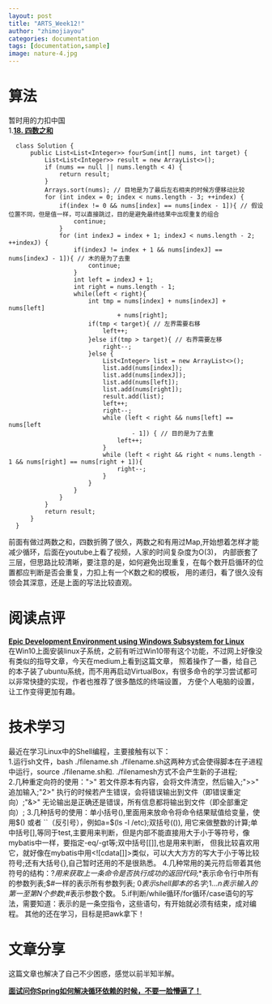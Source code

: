 ```yaml
---
layout: post
title: "ARTS_Week12!"
author: "zhimojiayou"
categories: documentation
tags: [documentation,sample]
image: nature-4.jpg
---
```

# 算法
   暂时用的力扣中国<br>
   1.**[18. 四数之和](https://leetcode-cn.com/problems/4sum/submissions/)**<br>
  ```
    class Solution {
        public List<List<Integer>> fourSum(int[] nums, int target) {
            List<List<Integer>> result = new ArrayList<>();
            if (nums == null || nums.length < 4) {
                return result;
            }
            Arrays.sort(nums); // 目地是为了最后左右相夹的时候方便移动比较
            for (int index = 0; index < nums.length - 3; ++index) {
                if(index != 0 && nums[index] == nums[index - 1]){ // 假设位置不同，但是值一样，可以直接跳过，目的是避免最终结果中出现重复的组合
                    continue;
                }
                for (int indexJ = index + 1; indexJ < nums.length - 2; ++indexJ) {
                    if(indexJ != index + 1 && nums[indexJ] == nums[indexJ - 1]){ // 木的是为了去重
                        continue;
                    }
                    int left = indexJ + 1;
                    int right = nums.length - 1;
                    while(left < right){
                        int tmp = nums[index] + nums[indexJ] + nums[left]
                                + nums[right];
                        if(tmp < target){ // 左界需要右移
                            left++;
                        }else if(tmp > target){ // 右界需要左移
                            right--;
                        }else {
                            List<Integer> list = new ArrayList<>();
                            list.add(nums[index]);
                            list.add(nums[indexJ]);
                            list.add(nums[left]);
                            list.add(nums[right]);
                            result.add(list);
                            left++;
                            right--;
                            while (left < right && nums[left] == nums[left
                                    - 1]) { // 目的是为了去重
                                left++;
                            }
                            while (left < right && right < nums.length - 1 && nums[right] == nums[right + 1]){
                                right--;
                            }
                        }
                    }
                }
            }
            return result;
        }
    }
  ```
   前面有做过两数之和，四数折腾了很久，两数之和有用过Map,开始想着怎样才能减少循环，后面在youtube上看了视频，人家的时间复杂度为O(3)，
   内部嵌套了三层，但思路比较清晰，要注意的是，如何避免出现重复，在每个数开启循环的位置都应判断是否会重复，力扣上有一个K数之和的模板，
   用的递归，看了很久没有领会其深意，还是上面的写法比较直观。<br>
    
# 阅读点评
**[Epic Development Environment using Windows Subsystem for Linux](https://medium.com/@johnbwoodruff/epic-dev-environment-with-wsl-dc81e234ae61)**<br>
在Win10上面安装linux子系统，之前有听过Win10带有这个功能，不过网上好像没有类似的指导文章，今天在medium上看到这篇文章，
照着操作了一番，给自己的本子装了ubuntu系统，而不用再启动VirtualBox，有很多命令的学习尝试都可以非常快捷的实现，作者也推荐了很多酷炫的终端设置，
方便个人电脑的设置，让工作变得更加有趣。<br>

# 技术学习
最近在学习Linux中的Shell编程，主要接触有以下：<br>
1.运行sh文件，bash ./filename.sh  ./filename.sh这两种方式会使得脚本在子进程中运行，source ./filename.sh和. ./filenamesh方式不会产生新的子进程;<br>
2.几种重定向符的使用：">" 若文件原本有内容，会将文件清空，然后输入;">>" 追加输入;"2>" 执行的时候若产生错误，会将错误输出到文件（即错误重定向）;"&>" 无论输出是正确还是错误，所有信息都将输出到文件（即全部重定向）;
3.几种括号的使用：单小括号(),里面用来放命令将命令结果赋值给变量，使用$() 或者 ``（反引号），例如a=$(ls -l /etc);双括号(()),
用它来做整数的计算;单中括号[],等同于test,主要用来判断，但是内部不能直接用大于小于等符号，像mybatis中一样，要指定-eq/-gt等;双中括号[[]],也是用来判断，
但我比较喜欢用它，就好像在mybatis中用<![cdata[]]>类似，可以大大方方的写大于小于等比较符号;还有大括号{},自己暂时还用的不是很熟悉。
4.几种常用的美元符后带着其他符号的结构：$?用来获取上一条命令是否执行成功的返回代码;$*表示命令行中所有的参数列表;$#一样的表示所有参数列表;
$0表示shell脚本的名字;$1...$n表示输入的第一至第N个参数;$#表示参数个数。
5.if判断/while循环/for循环/case语句的写法，需要知道：表示的是一条空指令，这些语句，有开始就必须有结束，成对编程。
其他的还在学习，目标是把awk拿下！

# 文章分享 
   这篇文章也解决了自己不少困惑，感觉以前半知半解。<br>
   
   **[面试问你Spring如何解决循环依赖的时候，不要一脸懵逼了！](https://mp.weixin.qq.com/s/6MHkZUzCjUc8O9ZTHMLjpg)**

